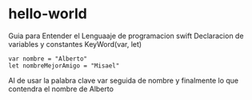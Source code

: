 # hello-world
Guia para Entender el Lenguaaje de programacion swift
Declaracion de variables y constantes KeyWord(var, let)
```
var nombre = "Alberto"
let nombreMejorAmigo = "Misael"
```
Al de usar la palabra clave var seguida de nombre y finalmente lo que contendra el nombre de Alberto
